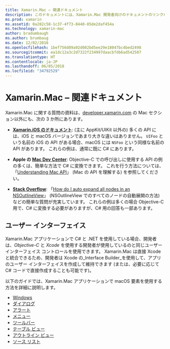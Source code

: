 ```yaml
---
title: Xamarin.Mac – 関連ドキュメント
description: このドキュメントには、Xamarin.Mac 開発者向けのドキュメントのリンクがあります。Xamarin.iOS ドキュメント、Apple の Mac Dev Center、Xamarin.Mac でユーザー インターフェイスをビルドする方法について説明したさまざまなガイドにアクセスできます。
ms.prod: xamarin
ms.assetid: 0a282c58-1c37-4f73-8440-85de2daf454a
ms.technology: xamarin-mac
author: bradumbaugh
ms.author: brumbaug
ms.date: 12/02/2016
ms.openlocfilehash: 1bef756d89a92d082bd5ee29e18047bc4bed2498
ms.sourcegitcommit: ea1dc12a3c2d7322f234997daacbfdb6ad542507
ms.translationtype: HT
ms.contentlocale: ja-JP
ms.lasthandoff: 06/05/2018
ms.locfileid: "34792529"
---
```

# <a name="xamarinmac--related-documentation"></a>Xamarin.Mac – 関連ドキュメント

Xamarin.Mac に関する質問の資料は、[developer.xamarin.com](~/mac/get-started/index.md) の Mac セクション以外にも、次の 3 か所にあります。

- [**Xamarin.iOS のドキュメント**](~/ios/get-started/index.md): (主に AppKit/UIKit 以外の) 多くの API には、iOS と macOS バージョンであまり大きな違いはありません。 `UIFoo` という名前の iOS の API がある場合、macOS には `NSFoo` という同様な名前の API があります。 これらの例は、通常に既に C# にあります。

- **Apple の [Mac Dev Center](https://developer.apple.com/devcenter/mac/)**: Objective-C での呼び出しに使用する API の例の多くは、簡単な方法で C# に変換できます。 これを行う方法については、「[Understanding Mac API](~/mac/app-fundamentals/mac-apis.md)」 (Mac の API を理解する) を参照してください。

- [**Stack Overflow**](http://stackoverflow.com/): 「[How do I auto expand all nodes in an NSOutlineView](http://stackoverflow.com/questions/519751/nsoutlineview-auto-expand-all-nodes)」 (NSOutlineView でのすべてのノードの自動展開の方法) などの簡単な質問が充実しています。 これらの例は多くの場合 Objective-C 用で、C# に変換する必要がありますが、C# 用の回答も一部あります。

## <a name="user-interface"></a>ユーザー インターフェイス

Xamarin.Mac アプリケーションで C# と .NET を使用している場合、開発者は、*Objective-C* と *Xcode* を使用する開発者が使用しているのと同じユーザー インターフェイス コントロールを使用できます。 Xamarin.Mac は直接 Xcode と統合できるため、開発者は Xcode の_Interface Builder_を使用して、アプリのユーザー インターフェイスを作成して維持できます (または、必要に応じて C# コードで直接作成することも可能です)。

以下のガイドでは、Xamarin.Mac アプリケーションで macOS 要素を使用する方法を詳細に説明します。

- [Windows](~/mac/user-interface/window.md)
- [ダイアログ](~/mac/user-interface/dialog.md)
- [アラート](~/mac/user-interface/alert.md)
- [メニュー](~/mac/user-interface/menu.md)
- [ツールバー](~/mac/user-interface/toolbar.md)
- [テーブル ビュー](~/mac/user-interface/table-view.md)
- [アウトライン ビュー](~/mac/user-interface/outline-view.md)
- [ソース リスト](~/mac/user-interface/source-list.md)
